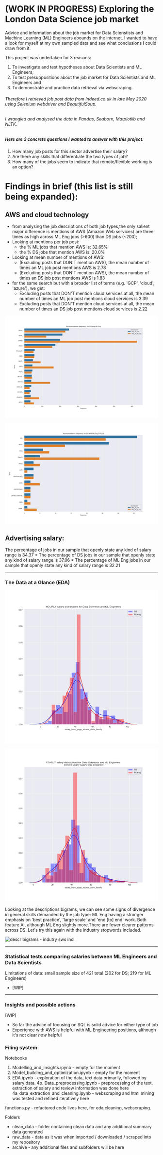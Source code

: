 # (WORK IN PROGRESS) Exploring the London Data Science job market

Advice and information about the job market for Data Scienstists and Machine Learning (ML) Engineers abounds on the internet. 
I wanted to have a look for myself at my own sampled data and see what conclusions I could draw from it.

This project was undertaken for 3 reasons: 
1. To investigate and test hypotheses about Data Scientists and ML Engineers;
2. To test presuppositions about the job market for Data Scientists and ML Engineers and
3. To demonstrate and practice data retrieval via webscraping. 

###### Therefore I retrieved job post data from Indeed.co.uk in late May 2020 using Selenium webdriver and BeautifulSoup. 
###### I wrangled and analysed the data in Pandas, Seaborn, Matplotlib and NLTK. 


##### Here are 3 concrete questions I wanted to answer with this project:
1. How many job posts for this sector advertise their salary?
2. Are there any skills that differentiate the two types of job?
3. How many of the jobs seem to indicate that remote/flexible working is an option?

# Findings in brief (this list is still being expanded):

## AWS and cloud technology
* from analysing the job descriptions of both job types,the only salient major difference is mentions of AWS (Amazon Web services) are three times as high across ML Eng jobs (>600) than DS jobs (~200);
* Looking at mentions per job post:
    * the % ML jobs that mention AWS is:  32.65%
    * the % DS jobs that mention AWS is:  20.0%
* Looking at mean number of mentions of AWS:
    * (Excluding posts that DON'T mention AWS), the mean number of times an ML job post mentions AWS is 2.78
    * (Excluding posts that DON'T mention AWS), the mean number of times an DS job post mentions AWS is 1.83
* for the same search but with a broader list of terms (e.g. 'GCP', 'cloud', 'azure'), we get:
    * Excluding posts that DON'T mention cloud services at all, the mean number of times an ML job post mentions cloud services is 3.39
    * Excluding posts that DON'T mention cloud services at all, the mean number of times an DS job post mentions cloud services is 2.22
    
![acronyms](https://github.com/Ioana-P/MLEng_vs_DScientist_analysis/blob/master/fig/acronyms_across_ds_and_ml.jpeg)

![acronyms in titles](https://github.com/Ioana-P/MLEng_vs_DScientist_analysis/blob/master/fig/acronyms_across_ds_and_ml_TITLES.jpeg)

## Advertising salary:
The percentage of jobs in our sample that openly state any kind of salary range is 34.37
    * The percentage of DS jobs in our sample that openly state any kind of salary range is     37.06
    * The percentage of ML Eng jobs in our sample that openly state any kind of salary range is 32.21


    
_____________________________________________________________________________________________________________________________

### The Data at a Glance (EDA)
![hourly_pay](https://github.com/Ioana-P/MLEng_vs_DScientist_analysis/blob/master/salary_per_hour.jpeg)


![yearly_salary](https://github.com/Ioana-P/MLEng_vs_DScientist_analysis/blob/master/yearly_salary_dist.jpeg)


Looking at the descriptions bigrams, we can see some signs of divergence in general skills demanded by the job type: ML Eng having a stronger emphasis on 'best practice', 'large scale' and 'end [to] end' work. Both feature AI, although ML Eng slightly more.There are fewer clearer patterns across DS. Let's try this again with the industry stopwords included.


![descr bigrams - indutry sws incl](https://github.com/Ioana-P/MLEng_vs_DScientist_analysis/blob/master/fig/acronyms_across_dl_and_ml_wsws.jpeg)



_____________________________________________________________________________________________________________________________

### Statistical tests comparing salaries between ML Engineers and Data Scientists


Limitations of data: small sample size of 421 total (202 for DS; 219 for ML Engineers)

* [WIP]

_____________________________________________________________________________________________________________________________


### Insights and possible actions
[WIP]
* So far the advice of focusing on SQL is solid advice for either type of job
* Experience with AWS is helpful with ML Engineering positions, although it's not clear _how_ helpful


### Filing system:

Notebooks
1. Modelling_and_insights.ipynb - empty for the moment
2. Model_building_and_optimization.ipynb - empty for the moment
3. EDA.ipynb - exploration of the data, text data primarily, followed by salary data.
4b. Data_preprocessing.ipynb - preprocessing of the text, extraction of salary and review information was done here
4a_data_extraction_and_cleaning.ipynb - webscraping and html mining was tested and refined iteratively here

functions.py - refactored code lives here, for eda,cleaning, webscraping.

Folders
* clean_data - folder containing clean data and any additional summary data generated
* raw_data - data as it was when imported / downloaded / scraped into my repository
* archive - any additional files and subfolders will be here
